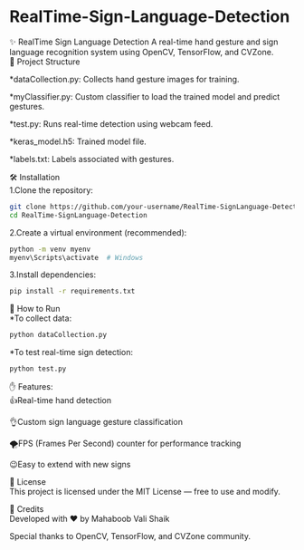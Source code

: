 # RealTime-Sign-Language-Detection
✨ RealTime Sign Language Detection
A real-time hand gesture and sign language recognition system using OpenCV, TensorFlow, and CVZone.<br>
📂 Project Structure

*dataCollection.py: Collects hand gesture images for training.<br>

*myClassifier.py: Custom classifier to load the trained model and predict gestures.<br>

*test.py: Runs real-time detection using webcam feed.<br>

*keras_model.h5: Trained model file.<br>

*labels.txt: Labels associated with gestures.<br>

🛠️ Installation<br>
1.Clone the repository:
```bash
git clone https://github.com/your-username/RealTime-SignLanguage-Detection.git
cd RealTime-SignLanguage-Detection
```
2.Create a virtual environment (recommended):
```bash
python -m venv myenv
myenv\Scripts\activate  # Windows
```
3.Install dependencies:
```bash
pip install -r requirements.txt
```
🚀 How to Run <br>
*To collect data:
```bash
python dataCollection.py
```
*To test real-time sign detection:
```bash
python test.py
```
✋ Features:<br>
👍Real-time hand detection<br>

👌Custom sign language gesture classification<br>

🌪️FPS (Frames Per Second) counter for performance tracking<br>

😉Easy to extend with new signs<br>

📜 License<br>
This project is licensed under the MIT License — free to use and modify.

🌟 Credits<br>
Developed with ❤️ by Mahaboob Vali Shaik<br>

Special thanks to OpenCV, TensorFlow, and CVZone community.




